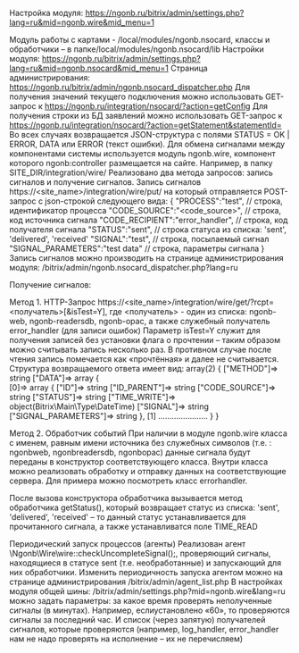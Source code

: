 Настройка модуля: https://ngonb.ru/bitrix/admin/settings.php?lang=ru&mid=ngonb.wire&mid_menu=1

Модуль работы с картами - /local/modules/ngonb.nsocard, классы и обработчики – в папке/local/modules/ngonb.nsocard/lib
Настройки модуля: https://ngonb.ru/bitrix/admin/settings.php?lang=ru&mid=ngonb.nsocard&mid_menu=1
Страница администрирования: https://ngonb.ru/bitrix/admin/ngonb.nsocard_dispatcher.php
Для получения значений текущего подключения можно использовать GET-запрос к https://ngonb.ru/integration/nsocard/?action=getConfig
Для получения строки из БД заявлений  можно использовать GET-запрос к https://ngonb.ru/integration/nsocard/?action=getStatement&statementId=<ID>
Во всех случаях возвращается JSON-структура с полями STATUS = OK | ERROR, DATA или ERROR (текст ошибки).
Для обмена сигналами между компонентами системы используется модуль ngonb.wire, компонент которого ngonb:controller размещается на сайте. Например, в папку SITE_DIR/integration/wire/
Реализовано два метода запросов: запись сигналов и получение сигналов.
Запись сигналов
https://<site_name>/integration/wire/put/
на который отправляется POST-запрос с json-строкой следующего вида:
{
"PROCESS":"test", // строка, идентификатор процесса
"CODE_SOURCE":"<code_source>", // строка, код источника сигнала
"CODE_RECIPIENT":"error_handler", // строка, код получателя сигнала
"STATUS":"sent", // строка статуса  из списка: 'sent', 'delivered', 'received'
"SIGNAL":"test", // строка, посылаемый сигнал
"SIGNAL_PARAMETERS":"test data" // строка, параметры сигнала
}
Запись сигналов можно производить на странице администрирования модуля: /bitrix/admin/ngonb.nsocard_dispatcher.php?lang=ru

Получение сигналов:

Метод 1. HTTP-Запрос 
https://<site_name>/integration/wire/get/?rcpt=<получатель>[&isTest=Y],  где <получатель> - один из списка: ngonb-web, ngonb-readersdb, ngonb-opac, а также служебный получатель error_handler (для записи ошибок)
Параметр isTest=Y служит для получения записей без установки флага о прочтении – таким образом можно считывать запись несколько раз. В противном случае после чтения запись помечается как «прочтённая» и далее не считывается.
Структура возвращаемого ответа имеет вид:
array(2) {
  ["METHOD"]=> string
  ["DATA"]=>
  array {	
    [0]=>
    array {
      ["ID"]=> string
      ["ID_PARENT"]=> string
      ["CODE_SOURCE"]=> string
      ["STATUS"]=> string
      ["TIME_WRITE"]=> object(Bitrix\Main\Type\DateTime)
      ["SIGNAL"]=> string
      ["SIGNAL_PARAMETERS"]=> string
    },
    [1]
………………….
  }
}

Метод 2. Обработчик событий
При наличии в модуле ngonb.wire  класса с именем, равным имени источника без служебных символов (т.е. : ngonbweb, ngonbreadersdb, ngonbopac) данные сигнала будут переданы в конструктор соответствующего класса. Внутри класса можно реализовать обработку и отправку данных на соответствующие сервера.
Для примера можно посмотреть класс errorhandler.

После вызова конструктора обработчика вызывается метод обработчика  getStatus(), который возвращает статус из списка: 'sent', 'delivered', 'received' – то данный статус устанавливается для прочитанного сигнала, а также устанавливатся поле TIME_READ

Периодический запуск процессов (агенты)
Реализован агент \Ngonb\Wire\wire::checkUncompleteSignal();, проверяющий сигналы, находящиеся в статусе sent (т.е. необработанные) и запускающий для них обработчики.
Изменить периодичность запуска агентом можно на странице администрирования /bitrix/admin/agent_list.php
В настройках модуля общей шины: /bitrix/admin/settings.php?mid=ngonb.wire&lang=ru можно задать параметры: за какое время проверять неполученные сигналы (в минутах). Например, еслиустановлено «60», то проверяются сигналы за последний час. И список (через запятую) получателей сигналов, которые проверяются (например, log_handler, error_handler нам не надо проверять на исполнение – их не перечисляем)

